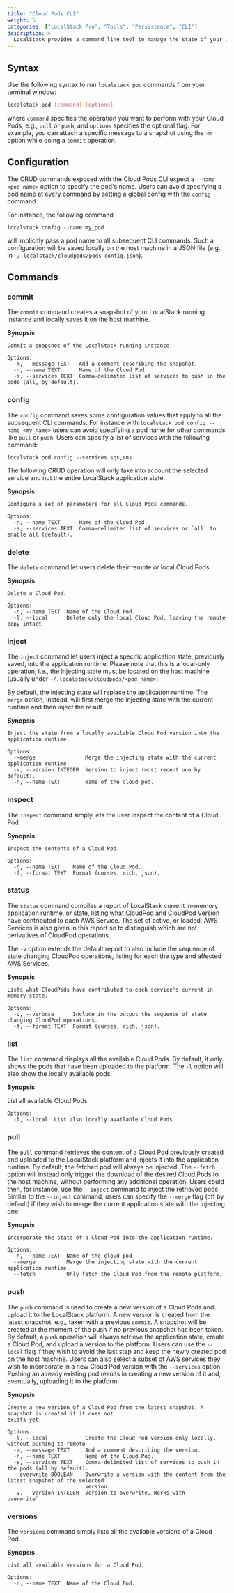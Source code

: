 ```yaml
---
title: "Cloud Pods CLI"
weight: 5
categories: ["LocalStack Pro", "Tools", "Persistence", "CLI"]
description: >
  LocalStack provides a command line tool to manage the state of your instance via Cloud Pods.
---
```


## Syntax
Use the following syntax to run `localstack pod` commands from your terminal window:

```bash
localstack pod [command] [options]
```

where `command` specifies the operation you want to perform with your Cloud Pods, e.g., `pull` or `push`, and `options` specifies the optional flag.
For example, you can attach a specific message to a snapshot using the `-m` option while doing a `commit` operation.

## Configuration
The CRUD commands exposed with the Cloud Pods CLI expect a `--name <pod_name>` option to specify the pod's name.
Users can avoid specifying a pod name at every command by setting a global config with the `config` command.

For instance, the following command
```
localstack config --name my_pod
```
will implicitly pass a pod name to all subsequent CLI commands.
Such a configuration will be saved locally on the host machine in a JSON file (e.g., in `~/.localstack/cloudpods/pods-config.json`).

## Commands

### commit

The `commit` command creates a snapshot of your LocalStack running instance and locally saves it on the host machine.

**Synopsis**
```
Commit a snapshot of the LocalStack running instance.

Options:
  -m, --message TEXT   Add a comment describing the snapshot.
  -n, --name TEXT      Name of the Cloud Pod.
  -s, --services TEXT  Comma-delimited list of services to push in the pods (all, by default).
```

### config

The `config` command saves some configuration values that apply to all the subsequent CLI commands.
For instance with `localstack pod config --name <my_name>` users can avoid specifying a pod name for other commands like `pull` or `push`.
Users can specify a list of services with the following command:
```
localstack pod config --services sqs,sns
```
The following CRUD operation will only take into account the selected service and not the entire LocalStack application state.

**Synopsis**

```
Configure a set of parameters for all Cloud Pods commands.

Options:
  -n, --name TEXT      Name of the Cloud Pod.
  -s, --services TEXT  Comma-delimited list of services or `all` to enable all (default).
```

### delete

The `delete` command let users delete their remote or local Cloud Pods.

**Synopsis**
```
Delete a Cloud Pod.

Options:
  -n, --name TEXT  Name of the Cloud Pod.
  -l, --local      Delete only the local Cloud Pod, leaving the remote copy intact
```
### inject

The `inject` command let users inject a specific application state, previously saved, into the application runtime.
Please note that this is a local-only operation, i.e., the injecting state must be located on the host machine (usually under `~/.localstack/cloudpods/<pod_name>`).

By default, the injecting state will replace the application runtime.
The `--merge` option, instead, will first merge the injecting state with the current runtime and then inject the result.

**Synopsis**
```
Inject the state from a locally available Cloud Pod version into the application runtime.

Options:
  --merge                Merge the injecting state with the current application runtime.
  -v, --version INTEGER  Version to inject (most recent one by default).
  -n, --name TEXT        Name of the cloud pod.
```
### inspect

The `inspect` command simply lets the user inspect the content of a Cloud Pod.

**Synopsis**
```
Inspect the contents of a Cloud Pod.

Options:
  -n, --name TEXT    Name of the Cloud Pod.
  -f, --format TEXT  Format (curses, rich, json).
```

### status

The `status` command compiles a report of LocalStack current in-memory application runtime, or state, listing what CloudPod and CloudPod Version have contributed to each AWS Service.
The set of active, or loaded, AWS Services is also given in this report so to distinguish which are not derivatives of CloudPod operations.

The `-v` option extends the default report to also include the sequence of state changing CloudPod operations, listing for each the type and affected AWS Services.

**Synopsis**
```
Lists what CloudPods have contributed to each service's current in-memory state.

Options:
  -v, --verbose      Include in the output the sequence of state changing CloudPod operations.
  -f, --format TEXT  Format (curses, rich, json).
```


### list

The `list` command displays all the available Cloud Pods.
By default, it only shows the pods that have been uploaded to the platform.
The `-l` option will also show the locally available pods.

**Synopsis**

List all available Cloud Pods.
```
Options:
  -l, --local  List also locally available Cloud Pods
```
### pull

The `pull` command retrieves the content of a Cloud Pod previously created and uploaded to the LocalStack platform and injects it into the application runtime.
By default, the fetched pod will always be injected.
The `--fetch` option will instead only trigger the download of the desired Cloud Pods to the host machine, without performing any additional operation.
Users could then, for instance, use the `--inject` command to inject the retrieved pods.
Similar to the `--inject` command, users can specify the `--merge` flag (off by default) if they wish to merge the current application state with the injecting one.

**Synopsis**
```
Incorporate the state of a Cloud Pod into the application runtime.

Options:
  -n, --name TEXT  Name of the cloud pod
  --merge          Merge the injecting state with the current application runtime.
  --fetch          Only fetch the Cloud Pod from the remote platform.
```
### push

The `push` command is used to create a new version of a Cloud Pods and upload it to the LocalStack platform.
A new version is created from the latest snapshot, e.g., taken with a previous `commit`.
A snapshot will be created at the moment of the push if no previous snapshot has been taken.
By default, a `push` operation will always retrieve the application state, create a Cloud Pod, and upload a version to the platform.
Users can use the `--local` flag if they wish to avoid the last step and keep the newly created pod on the host machine.
Users can also select a subset of AWS services they wish to incorporate in a new Cloud Pod version with the `--services` option.
Pushing an already existing pod results in creating a new version of it and, eventually, uploading it to the platform.

**Synopsis**
```
Create a new version of a Cloud Pod from the latest snapshot. A snapshot is created if it does not
exists yet.

Options:
  -l, --local            Create the Cloud Pod version only locally, without pushing to remote
  -m, --message TEXT     Add a comment describing the version.
  -n, --name TEXT        Name of the Cloud Pod.
  -s, --services TEXT    Comma-delimited list of services to push in the pods (all by default).
  --overwrite BOOLEAN    Overwrite a version with the content from the latest snapshot of the selected
                         version.
  -v, --version INTEGER  Version to overwrite. Works with `--overwrite`
```
### versions

The `versions` command simply lists all the available versions of a Cloud Pod.

**Synopsis**
```
List all available versions for a Cloud Pod.

Options:
  -n, --name TEXT  Name of the Cloud Pod.
```